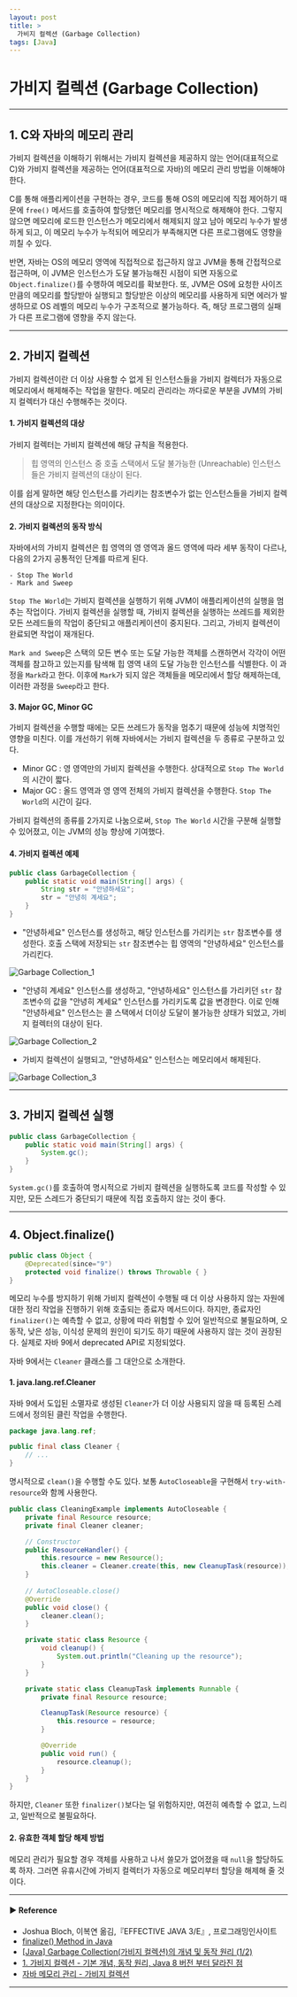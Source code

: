 ```yaml
---
layout: post
title: >
  가비지 컬렉션 (Garbage Collection)
tags: [Java]
---
```


# 가비지 컬렉션 (Garbage Collection)

---

## 1. C와 자바의 메모리 관리
가비지 컬렉션을 이해하기 위해서는 가비지 컬렉션을 제공하지 않는 언어(대표적으로 C)와 가비지 컬렉션을 제공하는 언어(대표적으로 자바)의 메모리 관리 방법을 이해해야 한다.

C를 통해 애플리케이션을 구현하는 경우, 코드를 통해 OS의 메모리에 직접 제어하기 때문에 `free()` 메서드를 호출하여 할당했던 메모리를 명시적으로 해제해야 한다.
그렇지 않으면 메모리에 로드한 인스턴스가 메모리에서 해제되지 않고 남아 메모리 누수가 발생하게 되고, 이 메모리 누수가 누적되어 메모리가 부족해지면 다른 프로그램에도 영향을 끼칠 수 있다.

반면, 자바는 OS의 메모리 영역에 직접적으로 접근하지 않고 JVM을 통해 간접적으로 접근하며, 이 JVM은 인스턴스가 도달 불가능해진 시점이 되면 자동으로 `Object.finalize()`를 수행하여 메모리를 확보한다.
또, JVM은 OS에 요청한 사이즈만큼의 메모리를 할당받아 실행되고 할당받은 이상의 메모리를 사용하게 되면 에러가 발생하므로 OS 레벨의 메모리 누수가 구조적으로 불가능하다.
즉, 해당 프로그램의 실패가 다른 프로그램에 영향을 주지 않는다.

--- 

## 2. 가비지 컬렉션
가비지 컬렉션이란 더 이상 사용할 수 없게 된 인스턴스들을 가비지 컬렉터가 자동으로 메모리에서 해제해주는 작업을 말한다.
메모리 관리라는 까다로운 부분을 JVM의 가비지 컬렉터가 대신 수행해주는 것이다.

#### 1. 가비지 컬렉션의 대상
가비지 컬렉터는 가비지 컬렉션에 해당 규칙을 적용한다.

> 힙 영역의 인스턴스 중 호출 스택에서 도달 불가능한 (Unreachable) 인스턴스들은 가비지 컬렉션의 대상이 된다.

이를 쉽게 말하면 해당 인스턴스를 가리키는 참조변수가 없는 인스턴스들을 가비지 컬렉션의 대상으로 지정한다는 의미이다.

#### 2. 가비지 컬렉션의 동작 방식
자바에서의 가비지 컬렉션은 힙 영역의 영 영역과 올드 영역에 따라 세부 동작이 다르나, 다음의 2가지 공통적인 단계를 따르게 된다.
~~~
- Stop The World
- Mark and Sweep
~~~

`Stop The World`는 가비지 컬렉션을 실행하기 위해 JVM이 애플리케이션의 실행을 멈추는 작업이다.
가비지 컬렉션을 실행할 때, 가비지 컬렉션을 실행하는 쓰레드를 제외한 모든 쓰레드들의 작업이 중단되고 애플리케이션이 중지된다. 그리고, 가비지 컬렉션이 완료되면 작업이 재개된다.

`Mark and Sweep`은 스택의 모든 변수 또는 도달 가능한 객체를 스캔하면서 각각이 어떤 객체를 참고하고 있는지를 탐색해 힙 영역 내의 도달 가능한 인스턴스를 식별한다.
이 과정을 `Mark`라고 한다. 이후에 `Mark`가 되지 않은 객체들을 메모리에서 할당 해제하는데, 이러한 과정을 `Sweep`라고 한다.

#### 3. Major GC, Minor GC
가비지 컬렉션을 수행할 때에는 모든 쓰레드가 동작을 멈추기 때문에 성능에 치명적인 영향을 미친다. 이를 개선하기 위해 자바에서는 가비지 컬렉션을 두 종류로 구분하고 있다.

- Minor GC : 영 영역만의 가비지 컬렉션을 수행한다. 상대적으로 `Stop The World`의 시간이 짧다.
- Major GC : 올드 영역과 영 영역 전체의 가비지 컬렉션을 수행한다. `Stop The World`의 시간이 길다.

가비지 컬렉션의 종류를 2가지로 나눔으로써, `Stop The World` 시간을 구분해 실행할 수 있어졌고, 이는 JVM의 성능 향상에 기여했다.

#### 4. 가비지 컬렉션 예제
~~~java
public class GarbageCollection {
    public static void main(String[] args) {
        String str = "안녕하세요";
        str = "안녕히 계세요";
    }
}
~~~

- "안녕하세요" 인스턴스를 생성하고, 해당 인스턴스를 가리키는 `str` 참조변수를 생성한다. 호출 스택에 저장되는 `str` 참조변수는 힙 영역의 "안녕하세요" 인스턴스를 가리킨다.

![Garbage Collection_1](https://drive.google.com/uc?export=view&id=15OP50EH2oWPZiiPn6T6XcotzQb26BeZ8 )

- "안녕히 계세요" 인스턴스를 생성하고, "안녕하세요" 인스턴스를 가리키던 `str` 참조변수의 값을 "안녕히 계세요" 인스턴스를 가리키도록 값을 변경한다.
이로 인해 "안녕하세요" 인스턴스는 콜 스택에서 더이상 도달이 불가능한 상태가 되었고, 가비지 컬렉터의 대상이 된다.

![Garbage Collection_2](https://drive.google.com/uc?export=view&id=1FL4wvXmpLajx3vIXpyOyGdf3bWL2qsfa )

- 가비지 컬렉션이 실행되고, "안녕하세요" 인스턴스는 메모리에서 해제된다.

![Garbage Collection_3](https://drive.google.com/uc?export=view&id=1uyZR8e6AhE2g8oZBwIzo6eHlvWP0Vu-m )

--- 

## 3. 가비지 컬렉션 실행
~~~java
public class GarbageCollection {
    public static void main(String[] args) {
        System.gc();
    }
}
~~~

`System.gc()`를 호출하여 명시적으로 가비지 컬렉션을 실행하도록 코드를 작성할 수 있지만, 모든 스레드가 중단되기 때문에 직접 호출하지 않는 것이 좋다.

--- 

## 4. Object.finalize()
~~~java
public class Object {
    @Deprecated(since="9")
    protected void finalize() throws Throwable { }
}
~~~ 

메모리 누수를 방지하기 위해 가비지 컬렉션이 수행될 때 더 이상 사용하지 않는 자원에 대한 정리 작업을 진행하기 위해 호출되는 종료자 메서드이다.
하지만, 종료자인 `finalizer()`는 예측할 수 없고, 상황에 따라 위험할 수 있어 일반적으로 불필요하며, 오동작, 낮은 성능, 이식성 문제의 원인이 되기도 하기 때문에 사용하지 않는 것이 권장된다. 실제로 자바 9에서 deprecated API로 지정되었다.

자바 9에서는 `Cleaner` 클래스를 그 대안으로 소개한다.

#### 1. java.lang.ref.Cleaner
자바 9에서 도입된 소멸자로 생성된 `Cleaner`가 더 이상 사용되지 않을 때 등록된 스레드에서 정의된 클린 작업을 수행한다.
~~~java
package java.lang.ref;

public final class Cleaner {
    // ...
}
~~~ 

명시적으로 `clean()`을 수행할 수도 있다. 보통 `AutoCloseable`을 구현해서 `try-with-resource`와 함께 사용한다.
~~~java
public class CleaningExample implements AutoCloseable {
    private final Resource resource;
    private final Cleaner cleaner;

    // Constructor
    public ResourceHandler() {
        this.resource = new Resource();
        this.cleaner = Cleaner.create(this, new CleanupTask(resource));
    }
    
    // AutoCloseable.close()
    @Override
    public void close() {
        cleaner.clean();
    }

    private static class Resource {
        void cleanup() {
            System.out.println("Cleaning up the resource");
        }
    }

    private static class CleanupTask implements Runnable {
        private final Resource resource;

        CleanupTask(Resource resource) {
            this.resource = resource;
        }

        @Override
        public void run() {
            resource.cleanup();
        }
    }
}
~~~ 

하지만, `Cleaner` 또한 `finalizer()`보다는 덜 위험하지만, 여전히 예측할 수 없고, 느리고, 일반적으로 불필요하다.

#### 2. 유효한 객체 할당 해제 방법
메모리 관리가 필요할 경우 객체를 사용하고 나서 쓸모가 없어졌을 때 `null`을 할당하도록 하자. 그러면 유휴시간에 가비지 컬렉터가 자동으로 메모리부터 할당을 해제해 줄 것이다.

---
#### ▶ Reference
- Joshua Bloch, 이복연 옮김,『EFFECTIVE JAVA 3/E』, 프로그래밍인사이트
- [finalize() Method in Java](https://www.scaler.com/topics/finalize-method-in-java/)
- [[Java] Garbage Collection(가비지 컬렉션)의 개념 및 동작 원리 (1/2)](https://mangkyu.tistory.com/118)
- [1. 가비지 컬렉션 - 기본 개념, 동작 원리, Java 8 버전 부터 달라진 점](https://velog.io/@bambi/1.-가비지-컬렉션-개념과-MinorGC-기본-동작-원리)
- [자바 메모리 관리 - 가비지 컬렉션](https://yaboong.github.io/java/2018/06/09/java-garbage-collection/)

---